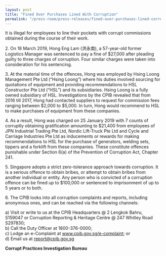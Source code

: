 ```yaml
---
layout: post
title: "Fined Over Purchases Lined With Corruption"
permalink: "/press-room/press-releases/fined-over-purchases-lined-corruption"
---
```

It is illegal for employees to line their pockets with corrupt commissions obtained during the course of their work.  

2\.          On 18 March 2019, Hong Eng Lam (洪永南), a 57-year-old former Logistics Manager was sentenced to pay a fine of $27,000 after pleading guilty to three charges of corruption. Four similar charges were taken into consideration for his sentencing.         

3\.          At the material time of the offences, Hong was employed by Hsing Loong Management Pte Ltd (“Hsing Loong”) where his duties involved sourcing for quotations of equipment and providing recommendations to HSL Constructor Pte Ltd (“HSL”) and its subsidiaries. Hsing Loong is a fully owned subsidiary of HSL. Investigations by the CPIB revealed that from 2016 till 2017, Hong had contacted suppliers to request for commission fees ranging between $2,000 to $5,000. In turn, Hong would recommend to HSL to make purchases of equipment from these companies. 

4\.          As a result, Hong was charged on 25 January 2019 with 7 counts of corruptly obtaining gratification amounting to $21,400 from employees of JPN Industrial Trading Pte Ltd, Nordic Lift-Truck Pte Ltd and Cycle and Carriage Industries Pte Ltd as inducements or rewards for making recommendations to HSL for the purchase of generators, welding sets, tippers and a forklift from these companies. These constitute offences punishable under Section 6(a) of the Prevention of Corruption Act, Chapter 241. 

5\.          Singapore adopts a strict zero-tolerance approach towards corruption. It is a serious offence to obtain bribes, or attempt to obtain bribes from another individual or entity. Any person who is convicted of a corruption offence can be fined up to $100,000 or sentenced to imprisonment of up to 5 years or to both.

6\.         The CPIB looks into all corruption complaints and reports, including anonymous ones, and can be reached via the following channels:

a) Visit or write to us at the CPIB Headquarters @ 2 Lengkok Bahru, S159047 or Corruption Reporting & Heritage Centre @ 247 Whitley Road S297830;<br />
b) Call the Duty Officer at 1800-376-0000;<br />
c) Lodge an e-Complaint at <a href="https://www.cpib.gov.sg/e-complaint"><span style="color: #0066cc;">www.cpib.gov.sg/e-complaint</span></a>; or<br />
d) Email us at <a class="spamspan" href="mailto:report@cpib.gov.sg">report@cpib.gov.sg</a>

**Corrupt Practices Investigation Bureau**
